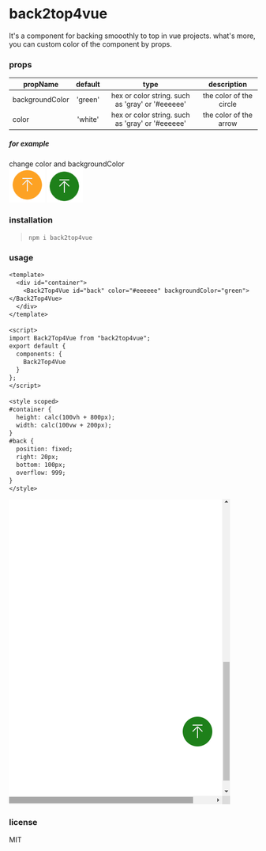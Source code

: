 # back2top4vue
It's a component for backing smooothly to top in vue projects. what's more, you can custom color of the component by props.

### props
propName              | default         | type        | description
----------------------|:---------------:|:----------: |:----------:
backgroundColor       | 'green'         | hex or color string. such as 'gray' or '#eeeeee'         |the color of the circle
color                 | 'white'         | hex or color string. such as 'gray' or '#eeeeee'          |the color of the arrow

##### for example
change color and backgroundColor </br>
![](./src/assets/example01.png)   ![](./src/assets/example02.png)



### installation
>```npm i back2top4vue```


### usage
```
<template>
  <div id="container">
    <Back2Top4Vue id="back" color="#eeeeee" backgroundColor="green"></Back2Top4Vue>
  </div>
</template>

<script>
import Back2Top4Vue from "back2top4vue";
export default {
  components: {
    Back2Top4Vue
  }
};
</script>

<style scoped>
#container {
  height: calc(100vh + 800px);
  width: calc(100vw + 200px);
}
#back {
  position: fixed;
  right: 20px;
  bottom: 100px;
  overflow: 999;
}
</style>
```

![](./src/assets/back2top4vue.gif)


### license
MIT
